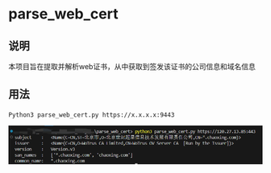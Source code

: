 # parse_web_cert

## 说明

本项目旨在提取并解析web证书，从中获取到签发该证书的公司信息和域名信息

## 用法

`Python3 parse_web_cert.py https://x.x.x.x:9443`

![1710596838974](Pictures/1710596838974.png)

